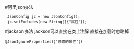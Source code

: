 #阿里json办法
```$xslt
 JsonConfig jc = new JsonConfig();
 jc.setExcludes(new String[]{"属性"});
```
#jackson 办法
jackson可以直接在类上注解 直接在加载时忽略掉
```$xslt
@JsonIgnoreProperties({"忽略的属性"})
```